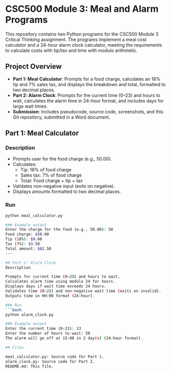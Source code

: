 # CSC500 Module 3: Meal and Alarm Programs

This repository contains two Python programs for the CSC500 Module 3 Critical Thinking assignment. The programs implement a meal cost calculator and a 24-hour alarm clock calculator, meeting the requirements to calculate costs with tip/tax and time with modulo arithmetic.

## Project Overview
- **Part 1: Meal Calculator**: Prompts for a food charge, calculates an 18% tip and 7% sales tax, and displays the breakdown and total, formatted to two decimal places.
- **Part 2: Alarm Clock**: Prompts for the current time (0–23) and hours to wait, calculates the alarm time in 24-hour format, and includes days for large wait times.
- **Submission**: Includes pseudocode, source code, screenshots, and this Git repository, submitted in a Word document.



## Part 1: Meal Calculator
### Description
- Prompts user for the food charge (e.g., 50.00).
- Calculates:
  - Tip: 18% of food charge
  - Sales tax: 7% of food charge
  - Total: Food charge + tip + tax
- Validates non-negative input (exits on negative).
- Displays amounts formatted to two decimal places.

### Run
```bash
python meal_calculator.py

### Example output
Enter the charge for the food (e.g., 50.00): 50
Food charge: $50.00
Tip (18%): $9.00
Tax (7%): $3.50
Total amount: $62.50
---

## Part 2: Alarm Clock
Description

Prompts for current time (0–23) and hours to wait.
Calculates alarm time using modulo 24 for hours.
Displays days if wait time exceeds 24 hours.
Validates time (0–23) and non-negative wait time (exits on invalid).
Outputs time in HH:00 format (24-hour).

### Run
```bash
python alarm_clock.py

### Example output
Enter the current time (0-23): 13
Enter the number of hours to wait: 50
The alarm will go off at 15:00 in 2 day(s) (24-hour format).

## Files

meal_calculator.py: Source code for Part 1.
alarm_clock.py: Source code for Part 2.
README.md: This file.